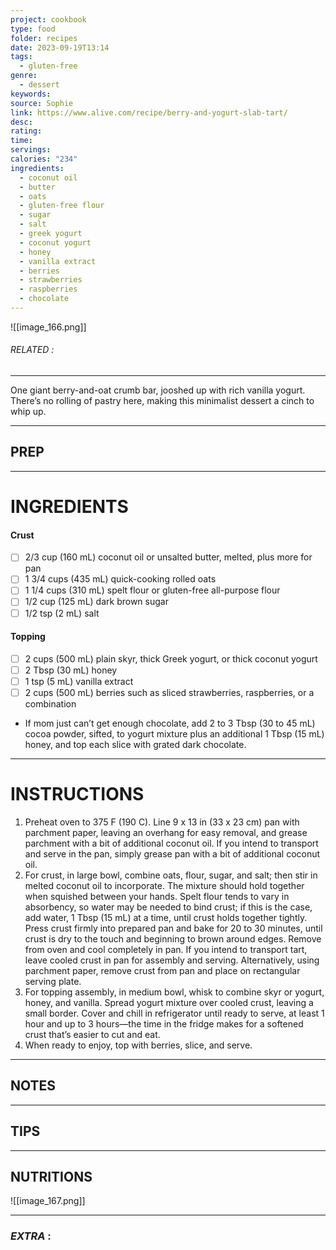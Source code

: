 ```yaml
---
project: cookbook
type: food
folder: recipes
date: 2023-09-19T13:14
tags:
  - gluten-free
genre:
  - dessert
keywords: 
source: Sophie
link: https://www.alive.com/recipe/berry-and-yogurt-slab-tart/
desc: 
rating: 
time: 
servings: 
calories: "234"
ingredients:
  - coconut oil
  - butter
  - oats
  - gluten-free flour
  - sugar
  - salt
  - greek yogurt
  - coconut yogurt
  - honey
  - vanilla extract
  - berries
  - strawberries
  - raspberries
  - chocolate
---
```


![[image_166.png]]
###### *RELATED* : 
---
One giant berry-and-oat crumb bar, jooshed up with rich vanilla yogurt. There’s no rolling of pastry here, making this minimalist dessert a cinch to whip up.

---
## PREP



---
# INGREDIENTS

#### **Crust**
    
- [ ] 2/3 cup (160 mL) coconut oil or unsalted butter, melted, plus more for pan
- [ ] 1 3/4 cups (435 mL) quick-cooking rolled oats
- [ ] 1 1/4 cups (310 mL) spelt flour or gluten-free all-purpose flour
- [ ] 1/2 cup (125 mL) dark brown sugar
- [ ] 1/2 tsp (2 mL) salt
    
#### **Topping**

- [ ] 2 cups (500 mL) plain skyr, thick Greek yogurt, or thick coconut yogurt 
- [ ] 2 Tbsp (30 mL) honey
- [ ] 1 tsp (5 mL) vanilla extract
- [ ] 2 cups (500 mL) berries such as sliced strawberries, raspberries, or a combination

- If mom just can’t get enough chocolate, add 2 to 3 Tbsp (30 to 45 mL) cocoa powder, sifted, to yogurt mixture plus an additional 1 Tbsp (15 mL) honey, and top each slice with grated dark chocolate.


---
# INSTRUCTIONS

1. Preheat oven to 375 F (190 C). Line 9 x 13 in (33 x 23 cm) pan with parchment paper, leaving an overhang for easy removal, and grease parchment with a bit of additional coconut oil. If you intend to transport and serve in the pan, simply grease pan with a bit of additional coconut oil.
2. For crust, in large bowl, combine oats, flour, sugar, and salt; then stir in melted coconut oil to incorporate. The mixture should hold together when squished between your hands. Spelt flour tends to vary in absorbency, so water may be needed to bind crust; if this is the case, add water, 1 Tbsp (15 mL) at a time, until crust holds together tightly. Press crust firmly into prepared pan and bake for 20 to 30 minutes, until crust is dry to the touch and beginning to brown around edges. Remove from oven and cool completely in pan. If you intend to transport tart, leave cooled crust in pan for assembly and serving. Alternatively, using parchment paper, remove crust from pan and place on rectangular serving plate.
3. For topping assembly, in medium bowl, whisk to combine skyr or yogurt, honey, and vanilla. Spread yogurt mixture over cooled crust, leaving a small border. Cover and chill in refrigerator until ready to serve, at least 1 hour and up to 3 hours—the time in the fridge makes for a softened crust that’s easier to cut and eat.
4. When ready to enjoy, top with berries, slice, and serve.

---
## NOTES



---
## TIPS



---
## NUTRITIONS

![[image_167.png]]

---
### *EXTRA* :



